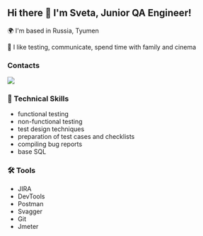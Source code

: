 ## Hi there 👋 I'm Sveta, Junior QA Engineer!

🌍 I'm based in Russia, Tyumen
<p> 🤩 I like testing, communicate, spend time with family and cinema <p>

### Contacts
<p>
     <a href="https://t.me/Svetlanasku13">
       <img src="https://img.shields.io/badge/Telegram-2CA5E0?style=for-the-badge&logo=telegram&logoColor=white"/>
   </a>
</p>

### 🦾 Technical Skills
* functional testing
* non-functional testing
* test design techniques
* preparation of test cases and checklists
* compiling bug reports
* base SQL

 ### 🛠 Tools
* JIRA
* DevTools
* Postman
* Svagger
* Git
* Jmeter
